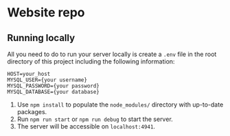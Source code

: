 # Website repo

## Running locally

All you need to do to run your server locally is create a `.env` file in the root directory of this project including the following information:

```
HOST=your_host
MYSQL_USER={your username}
MYSQL_PASSWORD={your password}
MYSQL_DATABASE={your database}
```

1. Use `npm install` to populate the `node_modules/` directory with up-to-date packages.
2. Run `npm run start` or `npm run debug` to start the server.
3. The server will be accessible on `localhost:4941`.
